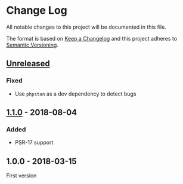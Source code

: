 # Change Log

All notable changes to this project will be documented in this file.

The format is based on [Keep a Changelog](http://keepachangelog.com/)
and this project adheres to [Semantic Versioning](http://semver.org/).

## [Unreleased]

### Fixed

- Use `phpstan` as a dev dependency to detect bugs

## [1.1.0] - 2018-08-04

### Added

- PSR-17 support

## 1.0.0 - 2018-03-15

First version

[Unreleased]: https://github.com/middlewares/content-length/compare/v1.1.0...HEAD
[1.1.0]: https://github.com/middlewares/content-length/compare/v1.0.0...v1.1.0
